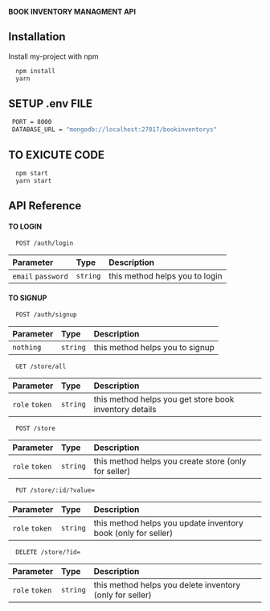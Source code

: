 **BOOK INVENTORY MANAGMENT API**

## Installation

Install my-project with npm 

```bash
  npm install 
  yarn
```

## SETUP .env FILE
```bash
 PORT = 8000
 DATABASE_URL = "mongodb://localhost:27017/bookinventorys"
```

## TO  EXICUTE CODE

```bash
  npm start
  yarn start
```
    


## API Reference

#### TO LOGIN

```http
  POST /auth/login
```

| Parameter | Type     | Description                |
| :-------- | :------- | :------------------------- |
| `email` `password` | `string` | this method helps you to login |

#### TO SIGNUP

```http
  POST /auth/signup
```

| Parameter | Type     | Description                       |
| :-------- | :------- | :-------------------------------- |
| `nothing`      | `string` | this method helps you to signup |

```http
  GET /store/all
```

| Parameter | Type     | Description                       |
| :-------- | :------- | :-------------------------------- |
| `role` `token`     | `string` | this method helps you get store book inventory details |


```http
  POST /store
```

| Parameter | Type     | Description                       |
| :-------- | :------- | :-------------------------------- |
| `role` `token`     | `string` | this method helps you create store (only for seller) |

```http
  PUT /store/:id/?value=
```

| Parameter | Type     | Description                       |
| :-------- | :------- | :-------------------------------- |
| `role` `token`     | `string` | this method helps you update inventory book (only for seller) |

```http
  DELETE /store/?id=
```

| Parameter | Type     | Description                       |
| :-------- | :------- | :-------------------------------- |
| `role` `token`     | `string` | this method helps you delete inventory (only for seller) |

  